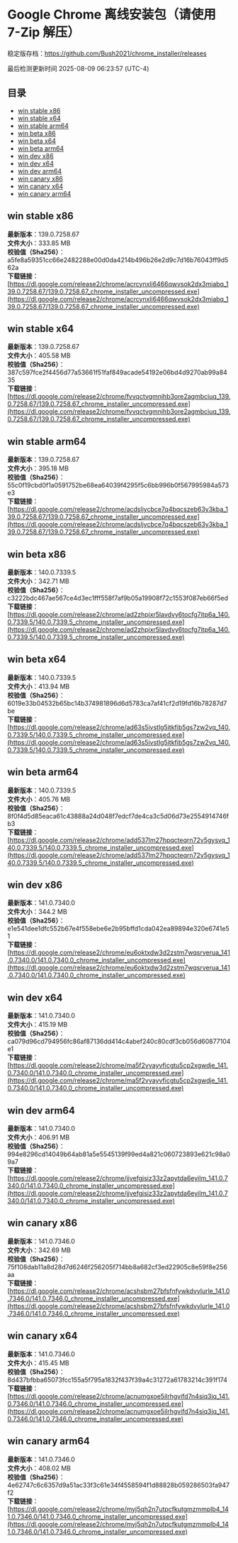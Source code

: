 # Google Chrome 离线安装包（请使用 7-Zip 解压）
稳定版存档：<https://github.com/Bush2021/chrome_installer/releases>

最后检测更新时间
2025-08-09 06:23:57 (UTC-4)

## 目录
* [win stable x86](https://github.com/Bush2021/chrome_installer?tab=readme-ov-file#win-stable-x86)
* [win stable x64](https://github.com/Bush2021/chrome_installer?tab=readme-ov-file#win-stable-x64)
* [win stable arm64](https://github.com/Bush2021/chrome_installer?tab=readme-ov-file#win-stable-arm64)
* [win beta x86](https://github.com/Bush2021/chrome_installer?tab=readme-ov-file#win-beta-x86)
* [win beta x64](https://github.com/Bush2021/chrome_installer?tab=readme-ov-file#win-beta-x64)
* [win beta arm64](https://github.com/Bush2021/chrome_installer?tab=readme-ov-file#win-beta-arm64)
* [win dev x86](https://github.com/Bush2021/chrome_installer?tab=readme-ov-file#win-dev-x86)
* [win dev x64](https://github.com/Bush2021/chrome_installer?tab=readme-ov-file#win-dev-x64)
* [win dev arm64](https://github.com/Bush2021/chrome_installer?tab=readme-ov-file#win-dev-arm64)
* [win canary x86](https://github.com/Bush2021/chrome_installer?tab=readme-ov-file#win-canary-x86)
* [win canary x64](https://github.com/Bush2021/chrome_installer?tab=readme-ov-file#win-canary-x64)
* [win canary arm64](https://github.com/Bush2021/chrome_installer?tab=readme-ov-file#win-canary-arm64)

## win stable x86
**最新版本**：139.0.7258.67  
**文件大小**：333.85 MB  
**校验值（Sha256）**：a5fe8a59351cc66e2482288e00d0da4214b496b26e2d9c7d16b76043ff9d562a  
**下载链接**：[https://dl.google.com/release2/chrome/acrcynxli6466qwvsok2dx3miabq_139.0.7258.67/139.0.7258.67_chrome_installer_uncompressed.exe](https://dl.google.com/release2/chrome/acrcynxli6466qwvsok2dx3miabq_139.0.7258.67/139.0.7258.67_chrome_installer_uncompressed.exe)  

## win stable x64
**最新版本**：139.0.7258.67  
**文件大小**：405.58 MB  
**校验值（Sha256）**：387c597fce2f4456d77a53661f51faf849acade54192e06bd4d9270ab99a8435  
**下载链接**：[https://dl.google.com/release2/chrome/fvvqctvgmnjhb3ore2agmbciuq_139.0.7258.67/139.0.7258.67_chrome_installer_uncompressed.exe](https://dl.google.com/release2/chrome/fvvqctvgmnjhb3ore2agmbciuq_139.0.7258.67/139.0.7258.67_chrome_installer_uncompressed.exe)  

## win stable arm64
**最新版本**：139.0.7258.67  
**文件大小**：395.18 MB  
**校验值（Sha256）**：55c0f19cbd0f1a0591752be68ea64039f4295f5c6bb996b0f567995984a573e3  
**下载链接**：[https://dl.google.com/release2/chrome/acdsljycbce7q4bqcszeb63y3kba_139.0.7258.67/139.0.7258.67_chrome_installer_uncompressed.exe](https://dl.google.com/release2/chrome/acdsljycbce7q4bqcszeb63y3kba_139.0.7258.67/139.0.7258.67_chrome_installer_uncompressed.exe)  

## win beta x86
**最新版本**：140.0.7339.5  
**文件大小**：342.71 MB  
**校验值（Sha256）**：c3222bdc467ae567ce4d3ec1fff558f7af9b05a19908f72c1553f087eb66f5ed  
**下载链接**：[https://dl.google.com/release2/chrome/ad2zhpjxr5lavdvy6tocfg7itp6a_140.0.7339.5/140.0.7339.5_chrome_installer_uncompressed.exe](https://dl.google.com/release2/chrome/ad2zhpjxr5lavdvy6tocfg7itp6a_140.0.7339.5/140.0.7339.5_chrome_installer_uncompressed.exe)  

## win beta x64
**最新版本**：140.0.7339.5  
**文件大小**：413.94 MB  
**校验值（Sha256）**：6019e33b04532b65bc14b374981896d6d5783ca7af41cf2d19fd16b78287d7be  
**下载链接**：[https://dl.google.com/release2/chrome/ad63s5ivstlg5itkfib5gs7zw2vq_140.0.7339.5/140.0.7339.5_chrome_installer_uncompressed.exe](https://dl.google.com/release2/chrome/ad63s5ivstlg5itkfib5gs7zw2vq_140.0.7339.5/140.0.7339.5_chrome_installer_uncompressed.exe)  

## win beta arm64
**最新版本**：140.0.7339.5  
**文件大小**：405.76 MB  
**校验值（Sha256）**：8f0f4d5d85eaca61c43888a24d048f7edcf7de4ca3c5d06d73e2554914746fb3  
**下载链接**：[https://dl.google.com/release2/chrome/add537lm27hpqcteqrn72v5gysvq_140.0.7339.5/140.0.7339.5_chrome_installer_uncompressed.exe](https://dl.google.com/release2/chrome/add537lm27hpqcteqrn72v5gysvq_140.0.7339.5/140.0.7339.5_chrome_installer_uncompressed.exe)  

## win dev x86
**最新版本**：141.0.7340.0  
**文件大小**：344.2 MB  
**校验值（Sha256）**：e1e541dee1dfc552b67e4f558ebe6e2b95bffd1cda042ea89894e320e6741e51  
**下载链接**：[https://dl.google.com/release2/chrome/eu6oktxdw3d2zstm7wqsrverua_141.0.7340.0/141.0.7340.0_chrome_installer_uncompressed.exe](https://dl.google.com/release2/chrome/eu6oktxdw3d2zstm7wqsrverua_141.0.7340.0/141.0.7340.0_chrome_installer_uncompressed.exe)  

## win dev x64
**最新版本**：141.0.7340.0  
**文件大小**：415.19 MB  
**校验值（Sha256）**：ca079d96cd794956fc86af87136dd414c4abef240c80cdf3cb056d60877104e1  
**下载链接**：[https://dl.google.com/release2/chrome/ma5f2vyayvficgtu5cp2xgwdje_141.0.7340.0/141.0.7340.0_chrome_installer_uncompressed.exe](https://dl.google.com/release2/chrome/ma5f2vyayvficgtu5cp2xgwdje_141.0.7340.0/141.0.7340.0_chrome_installer_uncompressed.exe)  

## win dev arm64
**最新版本**：141.0.7340.0  
**文件大小**：406.91 MB  
**校验值（Sha256）**：994e8296cd14049b64ab81a5e5545139f99ed4a821c060723893e621c98a09a7  
**下载链接**：[https://dl.google.com/release2/chrome/jjvefgjsiz33z2apytda6eyilm_141.0.7340.0/141.0.7340.0_chrome_installer_uncompressed.exe](https://dl.google.com/release2/chrome/jjvefgjsiz33z2apytda6eyilm_141.0.7340.0/141.0.7340.0_chrome_installer_uncompressed.exe)  

## win canary x86
**最新版本**：141.0.7346.0  
**文件大小**：342.69 MB  
**校验值（Sha256）**：75f108dab11a8d28d7d6246f256205f714bb8a682cf3ed22905c8e59f8e256aa  
**下载链接**：[https://dl.google.com/release2/chrome/acshsbm27bfsfnfywkdvylurle_141.0.7346.0/141.0.7346.0_chrome_installer_uncompressed.exe](https://dl.google.com/release2/chrome/acshsbm27bfsfnfywkdvylurle_141.0.7346.0/141.0.7346.0_chrome_installer_uncompressed.exe)  

## win canary x64
**最新版本**：141.0.7346.0  
**文件大小**：415.45 MB  
**校验值（Sha256）**：8d437bfbba65073fcc155a5f795a1832f437f39a4c31272a61783214c391f174  
**下载链接**：[https://dl.google.com/release2/chrome/acnumgxoe5ilrhgvifd7n4siq3jq_141.0.7346.0/141.0.7346.0_chrome_installer_uncompressed.exe](https://dl.google.com/release2/chrome/acnumgxoe5ilrhgvifd7n4siq3jq_141.0.7346.0/141.0.7346.0_chrome_installer_uncompressed.exe)  

## win canary arm64
**最新版本**：141.0.7346.0  
**文件大小**：408.02 MB  
**校验值（Sha256）**：4e62747c6c6357d9a51ac33f3c61e34f4558594f1d88828b059286503fa947f2  
**下载链接**：[https://dl.google.com/release2/chrome/myj5qh2n7utpcfkutgmzmmplb4_141.0.7346.0/141.0.7346.0_chrome_installer_uncompressed.exe](https://dl.google.com/release2/chrome/myj5qh2n7utpcfkutgmzmmplb4_141.0.7346.0/141.0.7346.0_chrome_installer_uncompressed.exe)  


